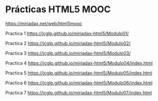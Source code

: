 Prácticas HTML5 MOOC
====================

https://miriadax.net/web/html5mooc


Practica 1
https://jcglp.github.io/miriadax-html5/Modulo01/

Practica 2
https://jcglp.github.io/miriadax-html5/Modulo02/

Practica 3
https://jcglp.github.io/miriadax-html5/Modulo03/

Practica 4
https://jcglp.github.io/miriadax-html5/Modulo04/index.html

Practica 5
https://jcglp.github.io/miriadax-html5/Modulo05/index.html

Practica 6
https://jcglp.github.io/miriadax-html5/Modulo06/index.html

Practica 7
https://jcglp.github.io/miriadax-html5/Modulo07/index.html
